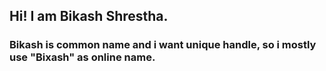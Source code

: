 
## Hi! I am Bikash Shrestha.
### Bikash is common name and i want unique handle, so i mostly use "Bixash" as online name. 
 
<!-- ![Medium](https://user-images.githubusercontent.com/83506059/183006012-4897ecfe-c827-49bd-a9e9-87c8a1a78378.jpg) -->
